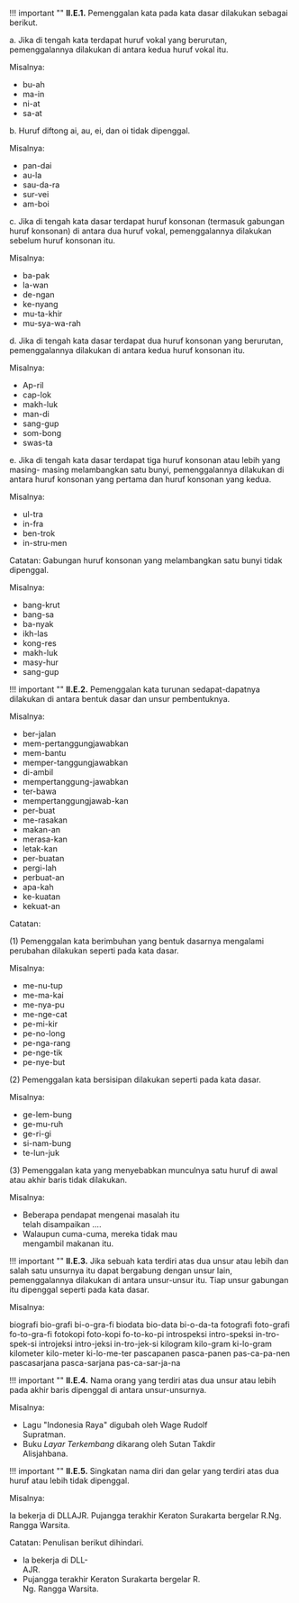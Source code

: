 !!! important ""
	**II.E.1.** Pemenggalan kata pada kata dasar dilakukan sebagai berikut.

a. Jika di tengah kata terdapat huruf vokal yang berurutan, pemenggalannya dilakukan
di antara kedua huruf vokal itu.

Misalnya:

- bu-ah
- ma-in
- ni-at
- sa-at

b. Huruf diftong ai, au, ei, dan oi tidak dipenggal.

Misalnya:

- pan-dai
- au-la
- sau-da-ra
- sur-vei
- am-boi

c. Jika di tengah kata dasar terdapat huruf konsonan (termasuk gabungan huruf konsonan) di antara dua huruf vokal, pemenggalannya dilakukan sebelum huruf konsonan itu.

Misalnya:

- ba-pak
- la-wan
- de-ngan
- ke-nyang
- mu-ta-khir
- mu-sya-wa-rah

d. Jika di tengah kata dasar terdapat dua huruf konsonan yang berurutan, pemenggalannya dilakukan di antara kedua huruf konsonan itu.

Misalnya:

- Ap-ril
- cap-lok
- makh-luk
- man-di
- sang-gup
- som-bong
- swas-ta

e. Jika di tengah kata dasar terdapat tiga huruf konsonan atau lebih yang masing- masing melambangkan satu bunyi, pemenggalannya dilakukan di antara huruf konsonan yang pertama dan huruf konsonan yang kedua.

Misalnya:

- ul-tra
- in-fra
- ben-trok
- in-stru-men

Catatan: Gabungan huruf konsonan yang melambangkan satu bunyi tidak dipenggal.

Misalnya:

- bang-krut
- bang-sa
- ba-nyak
- ikh-las
- kong-res
- makh-luk
- masy-hur
- sang-gup

!!! important ""
	**II.E.2.** Pemenggalan kata turunan sedapat-dapatnya dilakukan di antara bentuk dasar dan unsur pembentuknya.

Misalnya:

- ber-jalan
- mem-pertanggungjawabkan
- mem-bantu
- memper-tanggungjawabkan
- di-ambil
- mempertanggung-jawabkan
- ter-bawa
- mempertanggungjawab-kan
- per-buat
- me-rasakan
- makan-an
- merasa-kan
- letak-kan
- per-buatan
- pergi-lah
- perbuat-an
- apa-kah
- ke-kuatan
- kekuat-an

Catatan:

(1) Pemenggalan kata berimbuhan yang bentuk dasarnya mengalami perubahan dilakukan seperti pada kata dasar.

Misalnya:

- me-nu-tup
- me-ma-kai
- me-nya-pu
- me-nge-cat
- pe-mi-kir
- pe-no-long
- pe-nga-rang
- pe-nge-tik
- pe-nye-but

(2) Pemenggalan kata bersisipan dilakukan seperti pada kata dasar.

Misalnya:

- ge-lem-bung
- ge-mu-ruh
- ge-ri-gi
- si-nam-bung
- te-lun-juk

(3) Pemenggalan kata yang menyebabkan munculnya satu huruf di awal atau akhir
baris tidak dilakukan.

Misalnya:

- Beberapa pendapat mengenai masalah itu  
telah disampaikan ….
- Walaupun cuma-cuma, mereka tidak mau  
mengambil makanan itu.

!!! important ""
	**II.E.3.** Jika sebuah kata terdiri atas dua unsur atau lebih dan salah satu unsurnya itu dapat bergabung dengan unsur lain, pemenggalannya dilakukan di antara unsur-unsur itu. Tiap unsur gabungan itu dipenggal seperti pada kata dasar.

Misalnya:

biografi
bio-grafi
bi-o-gra-fi
biodata
bio-data
bi-o-da-ta
fotografi
foto-grafi
fo-to-gra-fi
fotokopi
foto-kopi
fo-to-ko-pi
introspeksi
intro-speksi
in-tro-spek-si
introjeksi
intro-jeksi
in-tro-jek-si
kilogram
kilo-gram
ki-lo-gram
kilometer
kilo-meter
ki-lo-me-ter
pascapanen
pasca-panen
pas-ca-pa-nen
pascasarjana
pasca-sarjana
pas-ca-sar-ja-na

!!! important ""
	**II.E.4.** Nama orang yang terdiri atas dua unsur atau lebih pada akhir baris dipenggal di antara unsur-unsurnya.

Misalnya:

- Lagu "Indonesia Raya" digubah oleh Wage Rudolf  
Supratman.
- Buku *Layar Terkembang* dikarang oleh Sutan Takdir  
Alisjahbana.

!!! important ""
	**II.E.5.** Singkatan nama diri dan gelar yang terdiri atas dua huruf atau lebih tidak dipenggal.

Misalnya:

Ia bekerja di DLLAJR.
Pujangga terakhir Keraton Surakarta bergelar R.Ng. Rangga Warsita.

Catatan: Penulisan berikut dihindari.

- Ia bekerja di DLL-  
AJR.
- Pujangga terakhir Keraton Surakarta bergelar R.  
Ng. Rangga Warsita.
